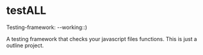 # testALL
Testing-framework: --working::)

A testing framework that checks your javascript files functions.
This is just a outline project. 
